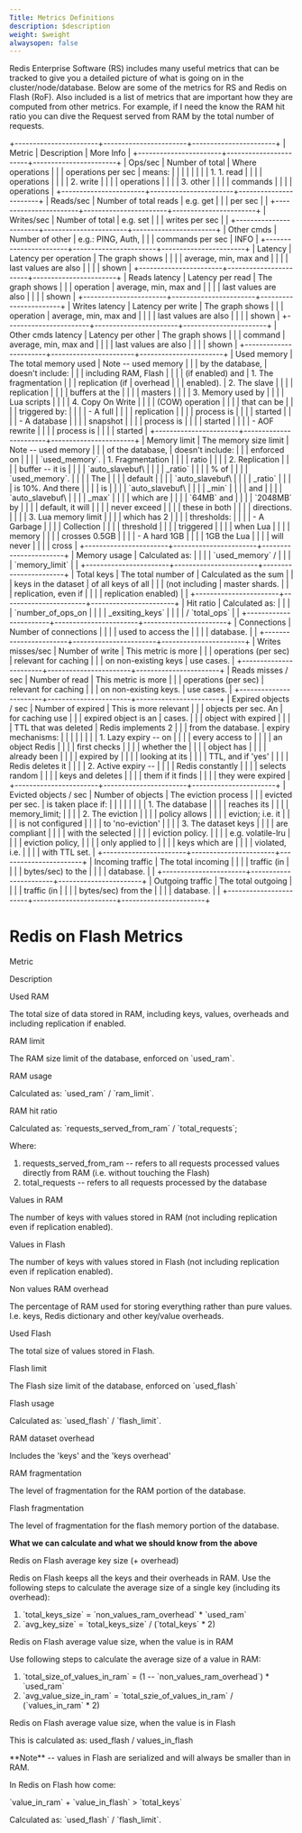 ```yaml
---
Title: Metrics Definitions
description: $description
weight: $weight
alwaysopen: false
---
```

Redis Enterprise Software (RS) includes many useful metrics that can be
tracked to give you a detailed picture of what is going on in the
cluster/node/database. Below are some of the metrics for RS and Redis on
Flash (RoF). Also included is a list of metrics that are important how
they are computed from other metrics. For example, if I need the know
the RAM hit ratio you can dive the Request served from RAM by the total
number of requests.

+-----------------------+-----------------------+-----------------------+
| Metric                | Description           | More Info             |
+-----------------------+-----------------------+-----------------------+
| Ops/sec               | Number of total       | Where operations      |
|                       | operations per sec    | means:                |
|                       |                       |                       |
|                       |                       | 1.  1.  read          |
|                       |                       |         operations    |
|                       |                       |     2.  write         |
|                       |                       |         operations    |
|                       |                       |     3.  other         |
|                       |                       |         commands      |
|                       |                       |         operations    |
+-----------------------+-----------------------+-----------------------+
| Reads/sec             | Number of total reads | e.g. get              |
|                       | per sec               |                       |
+-----------------------+-----------------------+-----------------------+
| Writes/sec            | Number of total       | e.g. set              |
|                       | writes per sec        |                       |
+-----------------------+-----------------------+-----------------------+
| Other cmds            | Number of other       | e.g.: PING, Auth,     |
|                       | commands per sec      | INFO                  |
+-----------------------+-----------------------+-----------------------+
| Latency               | Latency per operation | The graph shows       |
|                       |                       | average, min, max and |
|                       |                       | last values are also  |
|                       |                       | shown                 |
+-----------------------+-----------------------+-----------------------+
| Reads latency         | Latency per read      | The graph shows       |
|                       | operation             | average, min, max and |
|                       |                       | last values are also  |
|                       |                       | shown                 |
+-----------------------+-----------------------+-----------------------+
| Writes latency        | Latency per write     | The graph shows       |
|                       | operation             | average, min, max and |
|                       |                       | last values are also  |
|                       |                       | shown                 |
+-----------------------+-----------------------+-----------------------+
| Other cmds latency    | Latency per other     | The graph shows       |
|                       | command               | average, min, max and |
|                       |                       | last values are also  |
|                       |                       | shown                 |
+-----------------------+-----------------------+-----------------------+
| Used memory           | The total memory used | Note -- used memory   |
|                       | by the database,      | doesn't include:      |
|                       | including RAM, Flash  |                       |
|                       | (if enabled) and      | 1.  The fragmentation |
|                       | replication (if       |     overhead          |
|                       | enabled).             | 2.  The slave         |
|                       |                       |     replication       |
|                       |                       |     buffers at the    |
|                       |                       |     masters           |
|                       |                       | 3.  Memory used by    |
|                       |                       |     Lua scripts       |
|                       |                       | 4.  Copy On Write     |
|                       |                       |     (COW) operation   |
|                       |                       |     that can be       |
|                       |                       |     triggered by:     |
|                       |                       |     -   A full        |
|                       |                       |         replication   |
|                       |                       |         process is    |
|                       |                       |         started       |
|                       |                       |     -   A database    |
|                       |                       |         snapshot      |
|                       |                       |         process is    |
|                       |                       |         started       |
|                       |                       |     -   AOF rewrite   |
|                       |                       |         process is    |
|                       |                       |         started       |
+-----------------------+-----------------------+-----------------------+
| Memory limit          | The memory size limit | Note -- used memory   |
|                       | of the database,      | doesn't include:      |
|                       | enforced on           |                       |
|                       | \`used\_memory\`.     | 1.  Fragmentation     |
|                       |                       |     ratio             |
|                       |                       | 2.  Replication       |
|                       |                       |     buffer -- it is   |
|                       |                       |     \`auto\_slavebuf\ |
|                       |                       | _ratio\`              |
|                       |                       |     % of              |
|                       |                       |     \`used\_memory\`. |
|                       |                       | The                   |
|                       |                       |     default           |
|                       |                       |     \`auto\_slavebuf\ |
|                       |                       | _ratio\`              |
|                       |                       |     is 10%. And there |
|                       |                       |     is                |
|                       |                       |     \`auto\_slavebuf\ |
|                       |                       | _min\`                |
|                       |                       |     and               |
|                       |                       |     \`auto\_slavebuf\ |
|                       |                       | _max\`                |
|                       |                       |     which are         |
|                       |                       |     \`64MB\` and      |
|                       |                       |     \`2048MB\` by     |
|                       |                       |     default, it will  |
|                       |                       |     never exceed      |
|                       |                       |     these in both     |
|                       |                       |     directions.       |
|                       |                       | 3.  Lua memory limit  |
|                       |                       |     which has 2       |
|                       |                       |     thresholds:       |
|                       |                       |     -   A Garbage     |
|                       |                       |         Collection    |
|                       |                       |         threshold     |
|                       |                       |         triggered     |
|                       |                       |         when Lua      |
|                       |                       |         memory        |
|                       |                       |         crosses 0.5GB |
|                       |                       |     -   A hard 1GB    |
|                       |                       |         1GB the Lua   |
|                       |                       |         will never    |
|                       |                       |         cross         |
+-----------------------+-----------------------+-----------------------+
| Memory usage          | Calculated as:        |                       |
|                       | \`used\_memory\` /    |                       |
|                       | \`memory\_limit\`     |                       |
+-----------------------+-----------------------+-----------------------+
| Total keys            | The total number of   | Calculated as the sum |
|                       | keys in the dataset   | of all keys of all    |
|                       | (not including        | master shards.        |
|                       | replication, even if  |                       |
|                       | replication enabled)  |                       |
+-----------------------+-----------------------+-----------------------+
| Hit ratio             | Calculated as:        |                       |
|                       | \`number\_of\_ops\_on |                       |
|                       | \_exsiting\_keys\`    |                       |
|                       | / \`total\_ops\`      |                       |
+-----------------------+-----------------------+-----------------------+
| Connections           | Number of connections |                       |
|                       | used to access the    |                       |
|                       | database.             |                       |
+-----------------------+-----------------------+-----------------------+
| Writes misses/sec     | Number of write       | This metric is more   |
|                       | operations (per sec)  | relevant for caching  |
|                       | on non-existing keys  | use cases.            |
+-----------------------+-----------------------+-----------------------+
| Reads misses / sec    | Number of read        | This metric is more   |
|                       | operations (per sec)  | relevant for caching  |
|                       | on non-existing keys. | use cases.            |
+-----------------------+-----------------------+-----------------------+
| Expired objects / sec | Number of expired     | This is more relevant |
|                       | objects per sec. An   | for caching use       |
|                       | expired object is an  | cases.                |
|                       | object with expired   |                       |
|                       | TTL that was deleted  | Redis implements 2    |
|                       | from the database.    | expiry mechanisms:    |
|                       |                       |                       |
|                       |                       | 1.  Lazy expiry -- on |
|                       |                       |     every access to   |
|                       |                       |     an object Redis   |
|                       |                       |     first checks      |
|                       |                       |     whether the       |
|                       |                       |     object has        |
|                       |                       |     already been      |
|                       |                       |     expired by        |
|                       |                       |     looking at its    |
|                       |                       |     TTL, and if 'yes' |
|                       |                       |     Redis deletes it  |
|                       |                       | 2.  Active expiry --  |
|                       |                       |     Redis constantly  |
|                       |                       |     selects random    |
|                       |                       |     keys and deletes  |
|                       |                       |     them if it finds  |
|                       |                       |     they were expired |
+-----------------------+-----------------------+-----------------------+
| Evicted objects / sec | Number of objects     | The eviction process  |
|                       | evicted per sec.      | is taken place if:    |
|                       |                       |                       |
|                       |                       | 1.  The database      |
|                       |                       |     reaches its       |
|                       |                       |     memory\_limit;    |
|                       |                       | 2.  The eviction      |
|                       |                       |     policy allows     |
|                       |                       |     eviction; i.e. it |
|                       |                       |     is not configured |
|                       |                       |     to 'no-eviction'  |
|                       |                       | 3.  The dataset keys  |
|                       |                       |     are compliant     |
|                       |                       |     with the selected |
|                       |                       |     eviction policy.  |
|                       |                       |     e.g. volatile-lru |
|                       |                       |     eviction policy,  |
|                       |                       |     only applied to   |
|                       |                       |     keys which are    |
|                       |                       |     violated, i.e.    |
|                       |                       |     with TTL set.     |
+-----------------------+-----------------------+-----------------------+
| Incoming traffic      | The total incoming    |                       |
|                       | traffic (in           |                       |
|                       | bytes/sec) to the     |                       |
|                       | database.             |                       |
+-----------------------+-----------------------+-----------------------+
| Outgoing traffic      | The total outgoing    |                       |
|                       | traffic (in           |                       |
|                       | bytes/sec) from the   |                       |
|                       | database.             |                       |
+-----------------------+-----------------------+-----------------------+

Redis on Flash Metrics
======================

Metric

Description

Used RAM

The total size of data stored in RAM, including keys, values, overheads
and including replication if enabled.

RAM limit

The RAM size limit of the database, enforced on \`used\_ram\`.

RAM usage

Calculated as: \`used\_ram\` / \`ram\_limit\`.

RAM hit ratio

Calculated as: \`requests\_served\_from\_ram\` / \`total\_requests\`;

Where:

1.  requests\_served\_from\_ram -- refers to all requests processed
    values directly from RAM (i.e. without touching the Flash)
2.  total\_requests -- refers to all requests processed by the database

Values in RAM

The number of keys with values stored in RAM (not including replication
even if replication enabled).

Values in Flash

The number of keys with values stored in Flash (not including
replication even if replication enabled).

Non values RAM overhead

The percentage of RAM used for storing everything rather than pure
values. I.e. keys, Redis dictionary and other key/value overheads.

Used Flash

The total size of values stored in Flash.

Flash limit

The Flash size limit of the database, enforced on \`used\_flash\`

Flash usage

Calculated as: \`used\_flash\` / \`flash\_limit\`.

RAM dataset overhead

Includes the 'keys' and the 'keys overhead'

RAM fragmentation

The level of fragmentation for the RAM portion of the database.

Flash fragmentation

The level of fragmentation for the flash memory portion of the database.

**What we can calculate and what we should know from the above**

Redis on Flash average key size (+ overhead)

Redis on Flash keeps all the keys and their overheads in RAM. Use the
following steps to calculate the average size of a single key (including
its overhead):

1.  \`total\_keys\_size\` = \`non\_values\_ram\_overhead\` \*
    \`used\_ram\`
2.  \`avg\_key\_size\` = \`total\_keys\_size\` / (\`total\_keys\` \* 2)

Redis on Flash average value size, when the value is in RAM

Use following steps to calculate the average size of a value in RAM:

1.  \`total\_size\_of\_values\_in\_ram\` = (1 --
    \`non\_values\_ram\_overhead\`) \* \`used\_ram\`
2.  \`avg\_value\_size\_in\_ram\` = \`total\_szie\_of\_values\_in\_ram\`
    / (\`values\_in\_ram\` \* 2)

Redis on Flash average value size, when the value is in Flash

This is calculated as: used\_flash / values\_in\_flash

\*\*Note\*\* -- values in Flash are serialized and will always be
smaller than in RAM.

In Redis on Flash how come:

\`value\_in\_ram\` + \`value\_in\_flash\` \> \`total\_keys\`

Calculated as: \`used\_flash\` / \`flash\_limit\`.

